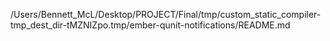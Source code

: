 /Users/Bennett_McL/Desktop/PROJECT/Final/tmp/custom_static_compiler-tmp_dest_dir-tMZNIZpo.tmp/ember-qunit-notifications/README.md